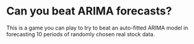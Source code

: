 # Can you beat ARIMA forecasts?
This is a game you can play to try to beat an auto-fitted ARIMA model in forecasting 10 periods of randomly chosen real stock data.
